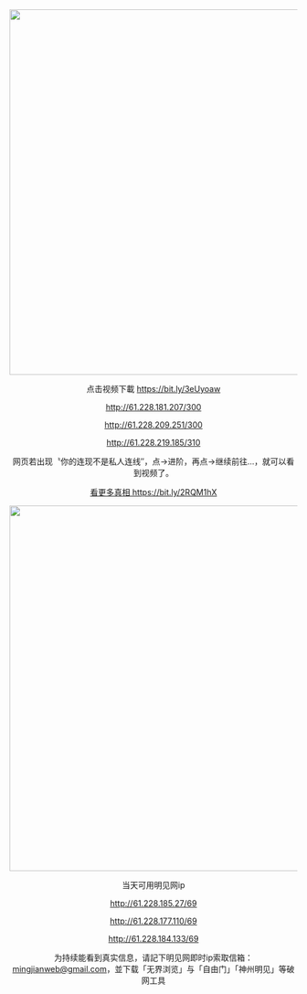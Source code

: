 <div align="center"><a href="http://61.228.181.207/300"><IMG SRC="https://github.com/gofanben/gm/blob/master/img-2/swspip.jpg" width=640></a>

点击视频下載 https://bit.ly/3eUyoaw

http://61.228.181.207/300

http://61.228.209.251/300

http://61.228.219.185/310

 网页若出现〝你的连现不是私人连线″，点→进阶，再点→继续前往...，就可以看到视频了。		

<div align=center><a href="https://bit.ly/2RQM1hX"> 看更多真相 https://bit.ly/2RQM1hX </a></div><p>

<div align="center"><a href="http://61.228.177.149/69"><IMG SRC="https://github.com/gofanben/gm/blob/master/img-2/minjen.jpg" width=640></a>
 
当天可用明见网ip

http://61.228.185.27/69

http://61.228.177.110/69

http://61.228.184.133/69

为持续能看到真实信息，请記下明见网即时ip索取信箱：mingjianweb@gmail.com，並下载「无界浏览」与「自由门」「神州明见」等破网工具



